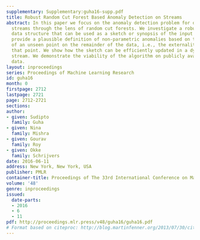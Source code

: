 ```yaml
---
supplementary: Supplementary:guha16-supp.pdf
title: Robust Random Cut Forest Based Anomaly Detection on Streams
abstract: In this paper we focus on the anomaly detection problem for dynamic data
  streams through the lens of random cut forests. We investigate a robust random cut
  data structure that can be used as a sketch or synopsis of the input stream. We
  provide a plausible definition of non-parametric anomalies based on the influence
  of an unseen point on the remainder of the data, i.e., the externality imposed by
  that point. We show how the sketch can be efficiently updated in a dynamic data
  stream. We demonstrate the viability of the algorithm on publicly available real
  data.
layout: inproceedings
series: Proceedings of Machine Learning Research
id: guha16
month: 0
firstpage: 2712
lastpage: 2721
page: 2712-2721
sections: 
author:
- given: Sudipto
  family: Guha
- given: Nina
  family: Mishra
- given: Gourav
  family: Roy
- given: Okke
  family: Schrijvers
date: 2016-06-11
address: New York, New York, USA
publisher: PMLR
container-title: Proceedings of The 33rd International Conference on Machine Learning
volume: '48'
genre: inproceedings
issued:
  date-parts:
  - 2016
  - 6
  - 11
pdf: http://proceedings.mlr.press/v48/guha16/guha16.pdf
# Format based on citeproc: http://blog.martinfenner.org/2013/07/30/citeproc-yaml-for-bibliographies/
---
```


